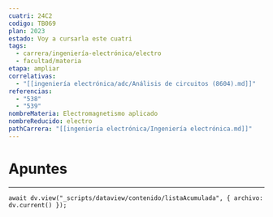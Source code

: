 ```yaml
---
cuatri: 24C2
codigo: TB069
plan: 2023
estado: Voy a cursarla este cuatri
tags:
  - carrera/ingeniería-electrónica/electro
  - facultad/materia
etapa: ampliar
correlativas:
  - "[[ingeniería electrónica/adc/Análisis de circuitos (8604).md]]"
referencias:
  - "538"
  - "539"
nombreMateria: Electromagnetismo aplicado
nombreReducido: electro
pathCarrera: "[[ingeniería electrónica/Ingeniería electrónica.md]]"
---
```

# Apuntes
---
```dataviewjs
await dv.view("_scripts/dataview/contenido/listaAcumulada", { archivo: dv.current() });
```